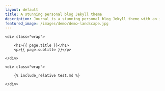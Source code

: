 ```yaml
---
layout: default
title: A stunning personal blog Jekyll theme
description: Journal is a stunning personal blog Jekyll theme with an image-focused design.
featured_image: /images/demo/demo-landscape.jpg
---
```


<section class="intro">

	<div class="wrap">

		<h1>{{ page.title }}</h1>
		<p>{{ page.subtitle }}</p>

	</div>

</section>

<section class="single">

	<div class="wrap">

		{% include_relative test.md %}

	</div>

</section>

